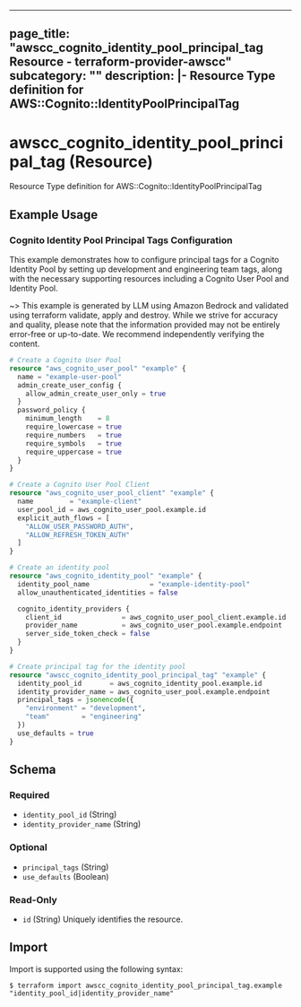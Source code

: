 
---
page_title: "awscc_cognito_identity_pool_principal_tag Resource - terraform-provider-awscc"
subcategory: ""
description: |-
  Resource Type definition for AWS::Cognito::IdentityPoolPrincipalTag
---

# awscc_cognito_identity_pool_principal_tag (Resource)

Resource Type definition for AWS::Cognito::IdentityPoolPrincipalTag

## Example Usage

### Cognito Identity Pool Principal Tags Configuration

This example demonstrates how to configure principal tags for a Cognito Identity Pool by setting up development and engineering team tags, along with the necessary supporting resources including a Cognito User Pool and Identity Pool.

~> This example is generated by LLM using Amazon Bedrock and validated using terraform validate, apply and destroy. While we strive for accuracy and quality, please note that the information provided may not be entirely error-free or up-to-date. We recommend independently verifying the content.

```terraform
# Create a Cognito User Pool
resource "aws_cognito_user_pool" "example" {
  name = "example-user-pool"
  admin_create_user_config {
    allow_admin_create_user_only = true
  }
  password_policy {
    minimum_length    = 8
    require_lowercase = true
    require_numbers   = true
    require_symbols   = true
    require_uppercase = true
  }
}

# Create a Cognito User Pool Client
resource "aws_cognito_user_pool_client" "example" {
  name         = "example-client"
  user_pool_id = aws_cognito_user_pool.example.id
  explicit_auth_flows = [
    "ALLOW_USER_PASSWORD_AUTH",
    "ALLOW_REFRESH_TOKEN_AUTH"
  ]
}

# Create an identity pool
resource "aws_cognito_identity_pool" "example" {
  identity_pool_name               = "example-identity-pool"
  allow_unauthenticated_identities = false

  cognito_identity_providers {
    client_id               = aws_cognito_user_pool_client.example.id
    provider_name           = aws_cognito_user_pool.example.endpoint
    server_side_token_check = false
  }
}

# Create principal tag for the identity pool
resource "awscc_cognito_identity_pool_principal_tag" "example" {
  identity_pool_id       = aws_cognito_identity_pool.example.id
  identity_provider_name = aws_cognito_user_pool.example.endpoint
  principal_tags = jsonencode({
    "environment" = "development",
    "team"        = "engineering"
  })
  use_defaults = true
}
```

<!-- schema generated by tfplugindocs -->
## Schema

### Required

- `identity_pool_id` (String)
- `identity_provider_name` (String)

### Optional

- `principal_tags` (String)
- `use_defaults` (Boolean)

### Read-Only

- `id` (String) Uniquely identifies the resource.

## Import

Import is supported using the following syntax:

```shell
$ terraform import awscc_cognito_identity_pool_principal_tag.example "identity_pool_id|identity_provider_name"
```

